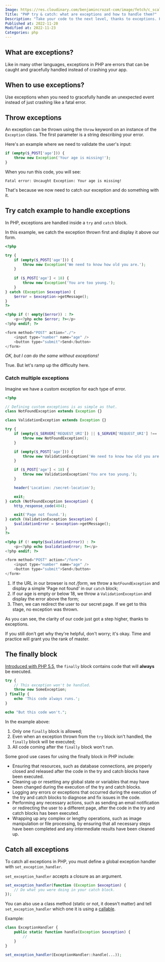 ```yaml
---
Image: https://res.cloudinary.com/benjamincrozat-com/image/fetch/c_scale,f_webp,q_auto,w_1200/https://life-long-bunny.fra1.digitaloceanspaces.com/media-library/production/20/programming_lferts.jpg
Title: "PHP try & catch: what are exceptions and how to handle them?"
Description: "Take your code to the next level, thanks to exceptions. Handle errors in a more graceful way within try and catch blocks."
Published at: 2022-11-20
Modified at: 2022-11-23
Categories: php
---
```


## What are exceptions?

Like in many other languages, exceptions in PHP are errors that can be caught and gracefully handled instead of crashing your app.

## When to use exceptions?

Use exceptions when you need to gracefully handle an unexpected event instead of just crashing like a fatal error.

## Throw exceptions

An exception can be thrown using the `throw` keyword on an instance of the `Exception` class. The first parameter is a string describing your error.

Here's an example where we need to validate the user's input:

```php
if (empty($_POST['age'])) {
    throw new Exception('Your age is missing!');
}
```

When you run this code, you will see:

```
Fatal error: Uncaught Exception: Your age is missing!
```

That's because we now need to catch our exception and do something with it.

## Try catch example to handle exceptions

In PHP, exceptions are handled inside a `try` and `catch` block.

In this example, we catch the exception thrown first and display it above our form.

```php
<?php

try {
    if (empty($_POST['age'])) {
        throw new Exception('We need to know how old you are.');
    }
    
    if ($_POST['age'] < 18) {
        throw new Exception('You are too young.');
    }
} catch (Exception $exception) {
    $error = $exception->getMessage();
}
?>

<?php if (! empty($error)) : ?>
    <p><?php echo $error; ?></p>
<?php endif; ?>

<form method="POST" action="./">
    <input type="number" name="age" />
    <button type="submit">Send</button>
</form>
```

*OK, but I can do the same without exceptions!*

True. But let's ramp up the difficulty here.

### Catch multiple exceptions

Imagine we have a custom exception for each type of error.

```php
<?php

// Defining custom exceptions is as simple as that.
class NotFoundException extends Exception {}

class ValidationException extends Exception {}

try {
    if (empty($_SERVER['REQUEST_URI']) || $_SERVER['REQUEST_URI'] !== '/form') {
        throw new NotFoundException();
    }

    if (empty($_POST['age'])) {
        throw new ValidationException('We need to know how old you are.');
    }

    if ($_POST['age'] < 18) {
        throw new ValidationException('You are too young.');
    }

    header('Location: /secret-location');

    exit;
} catch (NotFoundException $exception) {
    http_response_code(404);

    exit('Page not found.');
} catch (ValidationException $exception) {
    $validationError = $exception->getMessage();
}
?>

<?php if (! empty($validationError)) : ?>
    <p><?php echo $validationError; ?></p>
<?php endif; ?>

<form method="POST" action="/form">
    <input type="number" name="age" />
    <button type="submit">Send</button>
</form>
```

1. If the URL in our browser is not */form*, we throw a `NotFoundException` and display a simple 'Page not found' in our `catch` block;
2. If our age is empty or below 18, we throw a `ValidationException` and display the error above the form;
3. Then, we can redirect the user to our secret page. If we get to this stage, no exception was thrown.

As you can see, the clarity of our code just got a step higher, thanks to exceptions.

If you still don't get why they're helpful, don't worry; it's okay. Time and practice will grant you the rank of master.

## The finally block

[Introduced with PHP 5.5](https://wiki.php.net/rfc/finally), the `finally` block contains code that will **always** be executed.

```php
try {
    // This exception won't be handled.
    throw new SomeException;
} finally {
    echo 'This code always runs.';
}

echo "But this code won't.";
```

In the example above:
1. Only one `finally` block is allowed;
2. Even when an exception thrown from the `try` block isn't handled, the `finally` block will be executed;
3. All code coming after the `finally` block won't run.

Some good use cases for using the finally block in PHP include:

- Ensuring that resources, such as database connections, are properly closed and released after the code in the try and catch blocks have been executed.
- Cleaning up or resetting any global state or variables that may have been changed during the execution of the try and catch blocks.
- Logging any errors or exceptions that occurred during the execution of the try and catch blocks to diagnose and fix issues in the code.
- Performing any necessary actions, such as sending an email notification or redirecting the user to a different page, after the code in the try and catch blocks has been executed.
- Wrapping up any complex or lengthy operations, such as image manipulation or file processing, by ensuring that all necessary steps have been completed and any intermediate results have been cleaned up.

## Catch all exceptions

To catch all exceptions in PHP, you must define a global exception handler with `set_exception_handler`.

`set_exception_handler` accepts a closure as an argument.

```php
set_exception_handler(function (Exception $exception) {
    // Do what you were doing in your catch block.
});
```

You can also use a class method (static or not, it doesn't matter) and tell `set_exception_handler` which one it is using a [callable](https://www.php.net/manual/en/language.types.callable.php).

Example:

```php
class ExceptionHandler {
    public static function handle(Exception $exception) {
        //
    }
}

set_exception_handler(ExceptionHandler::handle(...));
```

